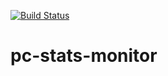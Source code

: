 [![Build Status](https://travis-ci.org/Lorenzo1906/pc-stats-monitor.svg?branch=master)](https://travis-ci.org/Lorenzo1906/pc-stats-monitor)

# pc-stats-monitor
